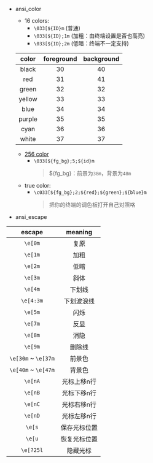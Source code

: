 * ansi_color
    * 16 colors:
        * `\033[${ID}m`     (普通)
        * `\033[${ID};1m`   (加粗：由终端设置是否也高亮)
        * `\033[${ID};2m`   (低暗：终端不一定支持)

    |  color | foreground | background |
    |:------:|:----------:|:----------:|
    |  black |     30     |     40     |
    |   red  |     31     |     41     |
    |  green |     32     |     32     |
    | yellow |     33     |     33     |
    |  blue  |     34     |     34     |
    | purple |     35     |     35     |
    |  cyan  |     36     |     36     |
    |  white |     37     |     37     |

    * [256 color](https://jonasjacek.github.io/colors/)
        * `\033[${fg_bg};5;${id}m`
            > ${fg_bg}：前景为`38m`，背景为`48m`  
    * true color:
        * `\c033[${fg_bg};2;${red};${green};${blue}m`
            > 把你的终端的调色板打开自己对照咯
<!-- -->

* ansi_escape

|        escape       |    meaning   |
|:-------------------:|:------------:|
|       `\e[0m`       |     复原     |
|       `\e[1m`       |     加粗     |
|       `\e[2m`       |     低暗     |
|       `\e[3m`       |     斜体     |
|       `\e[4m`       |    下划线    |
|      `\e[4:3m`      |  下划波浪线  |
|       `\e[5m`       |     闪烁     |
|       `\e[7m`       |     反显     |
|       `\e[8m`       |     消隐     |
|       `\e[9m`       |    删除线    |
| `\e[30m` ~ `\e[37m` |    前景色    |
| `\e[40m` ~ `\e[47m` |    背景色    |
|       `\e[nA`       |  光标上移n行 |
|       `\e[nB`       |  光标下移n行 |
|       `\e[nC`       |  光标右移n行 |
|       `\e[nD`       |  光标左移n行 |
|        `\e[s`       | 保存光标位置 |
|        `\e[u`       | 恢复光标位置 |
|      `\e[?25l`      |   隐藏光标   |
<!-- -->

